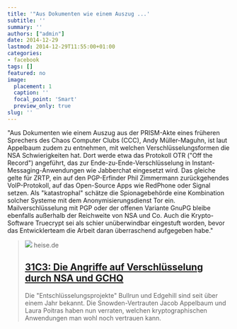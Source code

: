 ```yaml
---
title: '"Aus Dokumenten wie einem Auszug ...'
subtitle: ''
summary: ''
authors: ["admin"]
date: 2014-12-29
lastmod: 2014-12-29T11:55:00+01:00
categories:
- facebook
tags: []
featured: no
image:
  placement: 1
  caption: ''
  focal_point: 'Smart'
  preview_only: true
slug: ''
---
```

"Aus Dokumenten wie einem Auszug aus der PRISM-Akte eines früheren Sprechers des Chaos Computer Clubs (CCC), Andy Müller-Maguhn, ist laut Appelbaum zudem zu entnehmen, mit welchen Verschlüsselungsformen die NSA Schwierigkeiten hat. Dort werde etwa das Protokoll OTR ("Off the Record") angeführt, das zur Ende-zu-Ende-Verschlüsselung in Instant-Messaging-Anwendungen wie Jabberchat eingesetzt wird. Das gleiche gelte für ZRTP, ein auf den PGP-Erfinder Phil Zimmermann zurückgehendes VoIP-Protokoll, auf das Open-Source Apps wie RedPhone oder Signal setzen. Als "katastrophal" schätze die Spionagebehörde eine Kombination solcher Systeme mit dem Anonymisierungsdienst Tor ein. Mailverschlüsselung mit PGP oder der offenen Variante GnuPG bleibe ebenfalls außerhalb der Reichweite von NSA und Co. Auch die Krypto-Software Truecrypt sei als schier unüberwindbar eingestuft worden, bevor das Entwicklerteam die Arbeit daran überraschend aufgegeben habe."
> [![](https://heise.cloudimg.io/bound/1200x1200/q85.png-lossy-85.webp-lossy-85.foil1/_www-heise-de_/imgs/18/1/4/0/8/8/2/3/Poitras-719d0d02358297b0.jpeg)](http://www.heise.de/newsticker/meldung/31C3-Die-Angriffe-auf-Verschluesselung-durch-NSA-und-GCHQ-2507004.html)
> heise.de
> ## [31C3: Die Angriffe auf Verschlüsselung durch NSA und GCHQ](http://www.heise.de/newsticker/meldung/31C3-Die-Angriffe-auf-Verschluesselung-durch-NSA-und-GCHQ-2507004.html)
>
>Die "Entschlüsselungsprojekte" Bullrun und Edgehill sind seit über einem Jahr bekannt. Die Snowden-Vertrauten Jacob Appelbaum und Laura Poitras haben nun verraten, welchen kryptographischen Anwendungen man wohl noch vertrauen kann.

